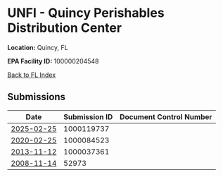 # UNFI - Quincy Perishables Distribution Center

**Location:** Quincy, FL

**EPA Facility ID:** 100000204548

[Back to FL Index](../../index.md)

## Submissions

| Date | Submission ID | Document Control Number |
|------|--------------|-------------------------|
| [2025-02-25](submissions/1000119737.md) | 1000119737 |  |
| [2020-02-25](submissions/1000084523.md) | 1000084523 |  |
| [2013-11-12](submissions/1000037361.md) | 1000037361 |  |
| [2008-11-14](submissions/52973.md) | 52973 |  |
